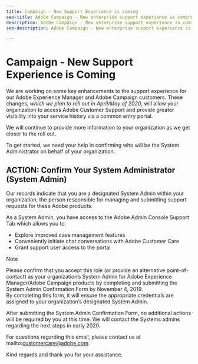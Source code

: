 ```yaml
---
title: Campaign - New Support Experience is coming
seo-title: Adobe Campaign - New enterprise support experience is coming
description: Adobe Campaign - New enterprise support experience is coming
seo-description: Adobe Campaign - New enterprise support experience is coming

---
```


# Campaign - New Support Experience is Coming

We are working on some key enhancements to the support experience for our Adobe Experience Manager and Adobe Campaign customers. These changes, *which we plan to roll out in April/May of 2020*, will allow your organization to access Adobe Customer Support and provide greater visibility into your service history via a common entry portal.  

We will continue to provide more information to your organization as we get closer to the roll out.  

To get started, we need your help in confirming who will be the System Administrator on behalf of your organization. 

## ACTION: Confirm Your System Administrator (System Admin) 

Our records indicate that you are a designated System Admin within your organization, the person responsible for managing and submitting support requests for these Adobe products.  

As a System Admin, you have access to the Adobe Admin Console Support Tab which allows you to: 

* Explore improved case management features 
* Conveniently initiate chat conversations with Adobe Customer Care 
* Grant support user access to the portal 

>[!NOTE]
>Please confirm that you accept this role (or provide an alternative point-of-contact) as your organization’s System Admin for Adobe Experience Manager/Adobe Campaign products by completing and submitting the System Admin Confirmation Form by November 4, 2019.  
>By completing this form, it will ensure the appropriate credentials are assigned to your organization’s designated System Admin.  

After submitting the System Admin Confirmation Form, no additional actions will be required by you at this time.  We will contact the Systems admins regarding the next steps in early 2020.   

For questions regarding this email, please contact us at mailto:customercare@adobe.com. 

Kind regards and thank you for your assistance. 
